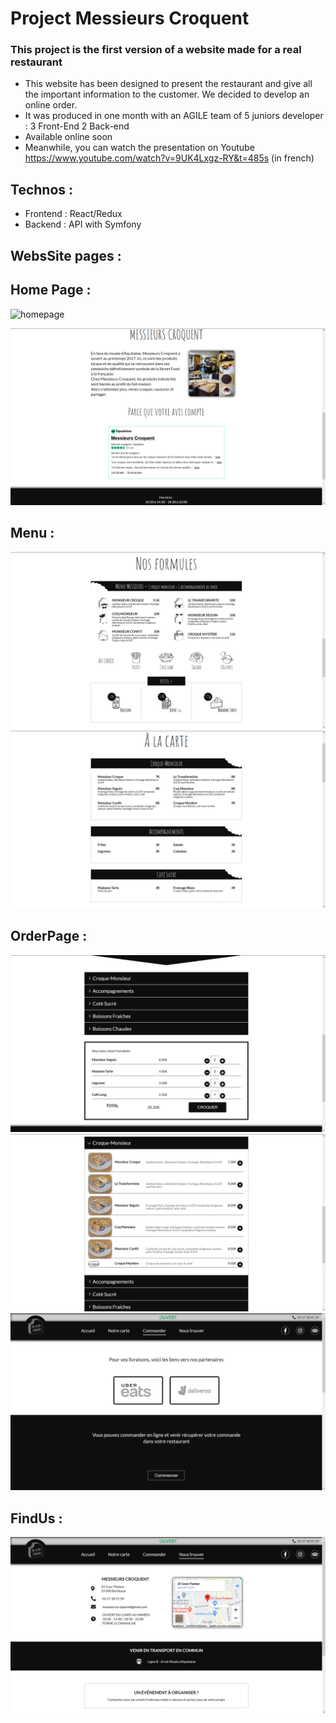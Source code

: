 # Project Messieurs Croquent

### This project is the first version of a website made for a real restaurant

 * This website has been designed to present the restaurant and give all the important information to the customer. We decided to develop an online order.
 * It was produced in one month with an AGILE team of 5 juniors developer : 3 Front-End 2 Back-end
 * Available online soon
 * Meanwhile, you can watch the presentation on Youtube https://www.youtube.com/watch?v=9UK4Lxgz-RY&t=485s (in french) 
 
## Technos : 
 * Frontend : React/Redux
 * Backend : API with Symfony

 ## WebsSite pages : 

 ## Home Page : 

![homepage](Homepage.png)

![homepage2](homepage2.png)

 ## Menu : 

![PageMenu](PageMenu.png)
![PageMenu2](PageMenu2.png)

## OrderPage :
![OrderPage](OrderPage.png) 
![OrderPage2](OrderPage2.png)
![OrderPage3](OrderPage3.png)

## FindUs :
![FindUs](FindUs.png)




